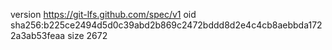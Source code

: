version https://git-lfs.github.com/spec/v1
oid sha256:b225ce2494d5d0c39abd2b869c2472bddd8d2e4c4cb8aebbda1722a3ab53feaa
size 2672
